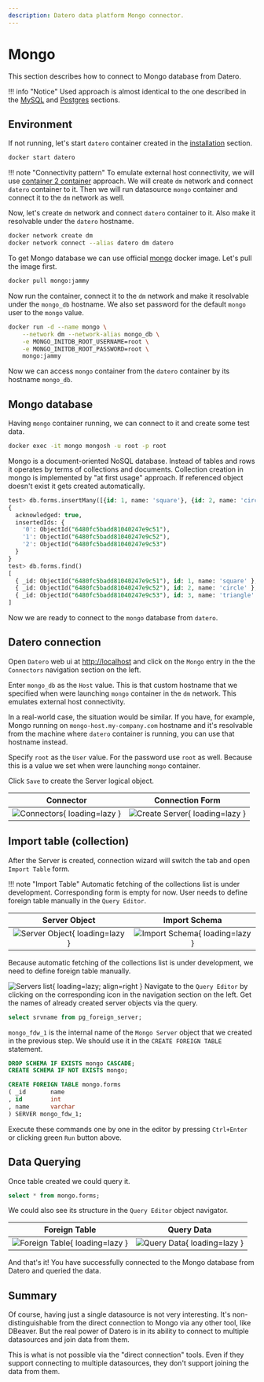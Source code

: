 ```yaml
---
description: Datero data platform Mongo connector. 
---
```


# Mongo
This section describes how to connect to Mongo database from Datero.

!!! info "Notice"
    Used approach is almost identical to the one described in the [MySQL](./mysql.md) and [Postgres](./postgres.md) sections.

## Environment
If not running, let's start `datero` container created in the [installation](../installation.md#running-the-container) section.
``` sh
docker start datero
```

!!! note "Connectivity pattern"
    To emulate external host connectivity, we will use [container 2 container](./index.md#container-to-container) approach.
    We will create `dm` network and connect `datero` container to it.
    Then we will run datasource `mongo` container and connect it to the `dm` network as well.
    
Now, let's create `dm` network and connect `datero` container to it.
Also make it resolvable under the `datero` hostname.
``` sh
docker network create dm
docker network connect --alias datero dm datero
```

To get Mongo database we can use official [mongo](https://hub.docker.com/_/mongo) docker image.
Let's pull the image first.
``` sh
docker pull mongo:jammy
```
Now run the container, connect it to the `dm` network and make it resolvable under the `mongo_db` hostname.
We also set password for the default `mongo` user to the `mongo` value.
``` sh
docker run -d --name mongo \
    --network dm --network-alias mongo_db \
    -e MONGO_INITDB_ROOT_USERNAME=root \
    -e MONGO_INITDB_ROOT_PASSWORD=root \
    mongo:jammy
```
Now we can access `mongo` container from the `datero` container by its hostname `mongo_db`.


## Mongo database
Having `mongo` container running, we can connect to it and create some test data.
``` sh
docker exec -it mongo mongosh -u root -p root
```

Mongo is a document-oriented NoSQL database.
Instead of tables and rows it operates by terms of collections and documents.
Collection creation in mongo is implemented by "at first usage" approach. 
If referenced object doesn't exist it gets created automatically. 

``` sql
test> db.forms.insertMany([{id: 1, name: 'square'}, {id: 2, name: 'circle'}, {id: 3, name: 'triangle'}])
{
  acknowledged: true,
  insertedIds: {
    '0': ObjectId("6480fc5badd81040247e9c51"),
    '1': ObjectId("6480fc5badd81040247e9c52"),
    '2': ObjectId("6480fc5badd81040247e9c53")
  }
}
test> db.forms.find()
[
  { _id: ObjectId("6480fc5badd81040247e9c51"), id: 1, name: 'square' },
  { _id: ObjectId("6480fc5badd81040247e9c52"), id: 2, name: 'circle' },
  { _id: ObjectId("6480fc5badd81040247e9c53"), id: 3, name: 'triangle' }
]
```

Now we are ready to connect to the `mongo` database from `datero`.


## Datero connection
Open `Datero` web ui at [http://localhost](http://localhost) and click on the `Mongo` entry in the the `Connectors` navigation section on the left.

Enter `mongo_db` as the `Host` value.
This is that custom hostname that we specified when were launching `mongo` container in the `dm` network.
This emulates external host connectivity.

In a real-world case, the situation would be similar.
If you have, for example, Mongo running on `mongo-host.my-company.com` hostname and
it's resolvable from the machine where `datero` container is running, you can use that hostname instead.

Specify `root` as the `User` value.
For the password use `root` as well. Because this is a value we set when were launching `mongo` container.

Click `Save` to create the Server logical object.

Connector|Connection Form
:---:|:---:
![Connectors](../images/connectors/mongo/connector.png){ loading=lazy }|![Create Server](../images/connectors/mongo/create_server.png){ loading=lazy }


## Import table (collection)
After the Server is created, connection wizard will switch the tab and open `Import Table` form.

!!! note "Import Table"
    Automatic fetching of the collections list is under development.
    Corresponding form is empty for now.
    User needs to define foreign table manually in the `Query Editor`.

Server Object|Import Schema
:---:|:---:
![Server Object](../images/connectors/mongo/server_entry.png){ loading=lazy }|![Import Schema](../images/connectors/mongo/import_table.png){ loading=lazy }

Because automatic fetching of the collections list is under development, we need to define foreign table manually.

![Servers list](../images/connectors/mongo/server_list.png){ loading=lazy; align=right }
Navigate to the `Query Editor` by clicking on the corresponding icon in the navigation section on the left.
Get the names of already created server objects via the query.
``` sql
select srvname from pg_foreign_server;
```


`mongo_fdw_1` is the internal name of the `Mongo Server` object that we created in the previous step.
We should use it in the `CREATE FOREIGN TABLE` statement.

```sql
DROP SCHEMA IF EXISTS mongo CASCADE;
CREATE SCHEMA IF NOT EXISTS mongo;

CREATE FOREIGN TABLE mongo.forms
( _id       name
, id        int
, name      varchar
) SERVER mongo_fdw_1;
```
Execute these commands one by one in the editor by pressing `Ctrl+Enter` or clicking green `Run` button above.


## Data Querying
Once table created we could query it.
```sql
select * from mongo.forms;
```

We could also see its structure in the `Query Editor` object navigator.

Foreign Table|Query Data
:---:|:---:
![Foreign Table](../images/connectors/mongo/foreign_table.png){ loading=lazy }|![Query Data](../images/connectors/mongo/query_data.png){ loading=lazy }

And that's it! You have successfully connected to the Mongo database from Datero and queried the data.

## Summary
Of course, having just a single datasource is not very interesting.
It's non-distinguishable from the direct connection to Mongo via any other tool, like DBeaver.
But the real power of Datero is in its ability to connect to multiple datasources and join data from them.

This is what is not possible via the "direct connection" tools.
Even if they support connecting to multiple datasources, they don't support joining the data from them.
